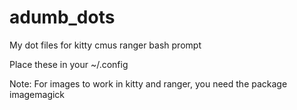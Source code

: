 # adumb_dots
My dot files for kitty cmus ranger bash prompt

Place these in your ~/.config

Note: For images to work in kitty and ranger, you need the package imagemagick
